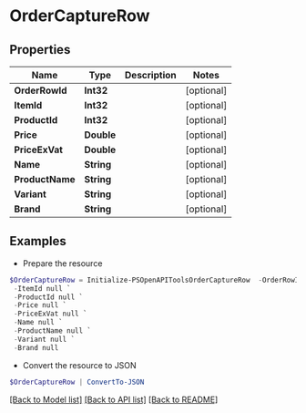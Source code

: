 # OrderCaptureRow
## Properties

Name | Type | Description | Notes
------------ | ------------- | ------------- | -------------
**OrderRowId** | **Int32** |  | [optional] 
**ItemId** | **Int32** |  | [optional] 
**ProductId** | **Int32** |  | [optional] 
**Price** | **Double** |  | [optional] 
**PriceExVat** | **Double** |  | [optional] 
**Name** | **String** |  | [optional] 
**ProductName** | **String** |  | [optional] 
**Variant** | **String** |  | [optional] 
**Brand** | **String** |  | [optional] 

## Examples

- Prepare the resource
```powershell
$OrderCaptureRow = Initialize-PSOpenAPIToolsOrderCaptureRow  -OrderRowId null `
 -ItemId null `
 -ProductId null `
 -Price null `
 -PriceExVat null `
 -Name null `
 -ProductName null `
 -Variant null `
 -Brand null
```

- Convert the resource to JSON
```powershell
$OrderCaptureRow | ConvertTo-JSON
```

[[Back to Model list]](../README.md#documentation-for-models) [[Back to API list]](../README.md#documentation-for-api-endpoints) [[Back to README]](../README.md)

